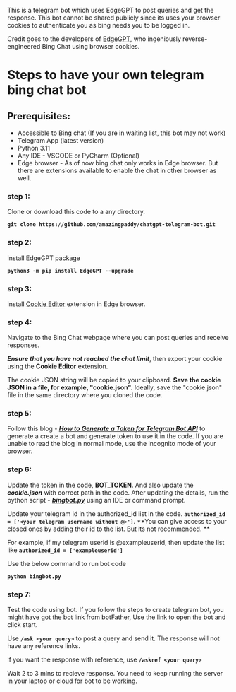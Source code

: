 This is a telegram bot which uses EdgeGPT to post queries and get the response. This bot cannot be shared publicly since its uses your browser cookies to authenticate you as bing needs you to be logged in. 

Credit goes to the developers of [EdgeGPT](https://github.com/acheong08/EdgeGPT), who ingeniously reverse-engineered Bing Chat using browser cookies.


# Steps to have your own telegram bing chat bot

## Prerequisites:
* Accessible to Bing chat (If you are in waiting list, this bot may not work)
* Telegram App (latest version)
* Python 3.11
* Any IDE - VSCODE or PyCharm (Optional)
* Edge browser - As of now bing chat only works in Edge browser. But there are extensions available to enable the chat in other browser as well.

### step 1:

Clone or download this code to a any directory.

**`git clone https://github.com/amazingpaddy/chatgpt-telegram-bot.git`**

### step 2:
install EdgeGPT package

**`python3 -m pip install EdgeGPT --upgrade`**
### step 3:
install [Cookie Editor](https://chrome.google.com/webstore/detail/cookie-editor/hlkenndednhfkekhgcdicdfddnkalmdm) extension in Edge browser.

### step 4:
Navigate to the Bing Chat webpage where you can post queries and receive responses. 

***Ensure that you have not reached the chat limit***, then export your cookie using the **Cookie Editor** extension. 

The cookie JSON string will be copied to your clipboard. **Save the cookie JSON in a file, for example, "cookie.json".** Ideally, save the "cookie.json" file in the same directory where you cloned the code.

### step 5:
Follow this blog - _**[How to Generate a Token for Telegram Bot API](https://medium.com/geekculture/generate-telegram-token-for-bot-api-d26faf9bf064)**_  to generate a create a bot and generate token to use it in the code. If you are unable to read the blog in normal mode, use the incognito mode of your browser.

### step 6:
Update the token in the code, **BOT_TOKEN**. And also update the ***cookie.json*** with correct path in the code. After updating the details,  run the python script - ***_[bingbot.py](https://github.com/amazingpaddy/chatgpt-telegram-bot/blob/main/bingbot.py)_*** using an IDE or command prompt.

Update your telegram id in the authorized_id list in the code.
**`authorized_id = ['<your telegram username without @>']`**. **You can give access to your closed ones by adding their id to the list. But its not recommended. **

For example, if my telegram userid is @exampleuserid, then update the list like **`authorized_id = ['exampleuserid']`**

Use the below command to run bot code

**`python bingbot.py`**

### step 7:
Test the code using bot.  If you follow the steps to create telegram bot, you might have got the bot link from botFather, Use the link to open the bot and click start. 

Use **`/ask <your query>`** to post a query and send it. The response will not have any reference links. 

if you want the response with reference, use **`/askref <your query>`**

Wait 2 to 3 mins to recieve response. You need to keep running the server in your laptop or cloud for bot to be working.
